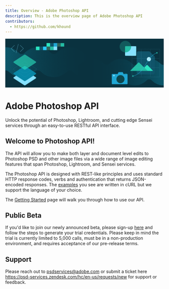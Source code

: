 ```yaml
---
title: Overview - Adobe Photoshop API
description: This is the overview page of Adobe Photoshop API
contributors:
  - https://github.com/khound
---
```


<Hero slots="image, heading, text" background="rgb(64, 34, 138)"/>

![Hero image](./hero.png)

# Adobe Photoshop API

Unlock the potential of Photoshop, Lightroom, and cutting edge Sensei services through an easy-to-use RESTful API interface.

## Welcome to Photoshop API!

The API will allow you to make both layer and document level edits to Photoshop PSD and other image files via a wide range of image editing features that span Photoshop, Lightroom, and Sensei services.

The Photoshop API is designed with REST-like principles and uses standard HTTP response codes, verbs and authentication that returns JSON-encoded responses. The [examples](../photoshop-api-docs/code-sample/) you see are written in cURL but we support the language of your choice.

The [Getting Started](../photoshop-api-docs/getting-started/) page will walk you through how to use our API.


## Public Beta

If you'd like to join our newly announced beta, please sign-up [here](https://www.adobe-prerelease.com/sign-up/) and follow the steps to generate your trial credentials. Please keep in mind the trial is currently limited to 5,000 calls, must be in a non-production environment, and requires acceptance of our pre-release terms. 

## Support

Please reach out to psdservices@adobe.com or submit a ticket here https://psd-services.zendesk.com/hc/en-us/requests/new for support or feedback.
